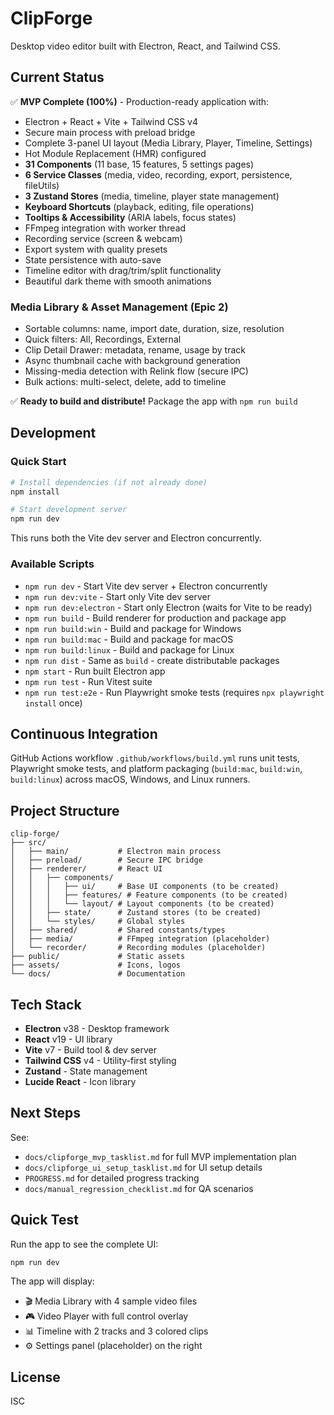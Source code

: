 # ClipForge

Desktop video editor built with Electron, React, and Tailwind CSS.

## Current Status

✅ **MVP Complete (100%)** - Production-ready application with:
- Electron + React + Vite + Tailwind CSS v4
- Secure main process with preload bridge
- Complete 3-panel UI layout (Media Library, Player, Timeline, Settings)
- Hot Module Replacement (HMR) configured
- **31 Components** (11 base, 15 features, 5 settings pages)
- **6 Service Classes** (media, video, recording, export, persistence, fileUtils)
- **3 Zustand Stores** (media, timeline, player state management)
- **Keyboard Shortcuts** (playback, editing, file operations)
- **Tooltips & Accessibility** (ARIA labels, focus states)
- FFmpeg integration with worker thread
- Recording service (screen & webcam)
- Export system with quality presets
- State persistence with auto-save
- Timeline editor with drag/trim/split functionality
- Beautiful dark theme with smooth animations

### Media Library & Asset Management (Epic 2)
- Sortable columns: name, import date, duration, size, resolution
- Quick filters: All, Recordings, External
- Clip Detail Drawer: metadata, rename, usage by track
- Async thumbnail cache with background generation
- Missing-media detection with Relink flow (secure IPC)
- Bulk actions: multi-select, delete, add to timeline

✅ **Ready to build and distribute!** Package the app with `npm run build`

## Development

### Quick Start

```bash
# Install dependencies (if not already done)
npm install

# Start development server
npm run dev
```

This runs both the Vite dev server and Electron concurrently.

### Available Scripts

- `npm run dev` - Start Vite dev server + Electron concurrently
- `npm run dev:vite` - Start only Vite dev server
- `npm run dev:electron` - Start only Electron (waits for Vite to be ready)
- `npm run build` - Build renderer for production and package app
- `npm run build:win` - Build and package for Windows
- `npm run build:mac` - Build and package for macOS
- `npm run build:linux` - Build and package for Linux
- `npm run dist` - Same as `build` - create distributable packages
- `npm start` - Run built Electron app
- `npm run test` - Run Vitest suite
- `npm run test:e2e` - Run Playwright smoke tests (requires `npx playwright install` once)

## Continuous Integration

GitHub Actions workflow `.github/workflows/build.yml` runs unit tests, Playwright smoke tests, and platform packaging (`build:mac`, `build:win`, `build:linux`) across macOS, Windows, and Linux runners.

## Project Structure

```
clip-forge/
├── src/
│   ├── main/           # Electron main process
│   ├── preload/        # Secure IPC bridge
│   ├── renderer/       # React UI
│   │   ├── components/
│   │   │   ├── ui/     # Base UI components (to be created)
│   │   │   ├── features/ # Feature components (to be created)
│   │   │   └── layout/ # Layout components (to be created)
│   │   ├── state/      # Zustand stores (to be created)
│   │   └── styles/     # Global styles
│   ├── shared/         # Shared constants/types
│   ├── media/          # FFmpeg integration (placeholder)
│   └── recorder/       # Recording modules (placeholder)
├── public/             # Static assets
├── assets/             # Icons, logos
└── docs/               # Documentation
```

## Tech Stack

- **Electron** v38 - Desktop framework
- **React** v19 - UI library
- **Vite** v7 - Build tool & dev server
- **Tailwind CSS** v4 - Utility-first styling
- **Zustand** - State management
- **Lucide React** - Icon library

## Next Steps

See:
- `docs/clipforge_mvp_tasklist.md` for full MVP implementation plan
- `docs/clipforge_ui_setup_tasklist.md` for UI setup details
- `PROGRESS.md` for detailed progress tracking
- `docs/manual_regression_checklist.md` for QA scenarios

## Quick Test

Run the app to see the complete UI:
```bash
npm run dev
```

The app will display:
- 🎬 Media Library with 4 sample video files
- 🎮 Video Player with full control overlay
- 📊 Timeline with 2 tracks and 3 colored clips
- ⚙️ Settings panel (placeholder) on the right

## License

ISC
